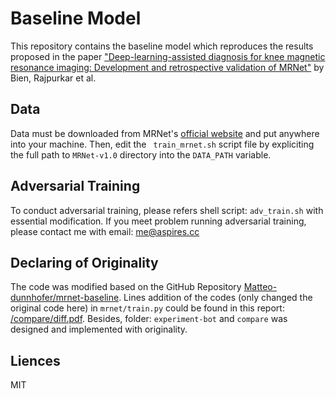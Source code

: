 # Baseline Model

This repository contains the baseline model which reproduces the results proposed in the paper ["Deep-learning-assisted diagnosis for knee magnetic resonance imaging: Development and retrospective validation of MRNet"](https://journals.plos.org/plosmedicine/article?id=10.1371/journal.pmed.1002699) by Bien, Rajpurkar et al.

## Data

Data must be downloaded from MRNet's [official website](https://stanfordmlgroup.github.io/competitions/mrnet/) and put anywhere into your machine. Then, edit the  ``` train_mrnet.sh``` script file by expliciting the full path to ```MRNet-v1.0``` directory into the ```DATA_PATH``` variable.

## Adversarial Training

To conduct adversarial training, please refers shell script: `adv_train.sh` with essential modification. If you meet problem running adversarial training, please contact me with email: me@aspires.cc

## Declaring of Originality

The code was modified based on the GitHub Repository [Matteo-dunnhofer/mrnet-baseline](https://github.com/matteo-dunnhofer/mrnet-baseline). Lines addition of the codes (only changed the original code here) in `mrnet/train.py` could be found in this report: [/compare/diff.pdf](./compare/diff.pdf). Besides, folder: `experiment-bot` and `compare` was designed and implemented with originality.

## Liences

MIT